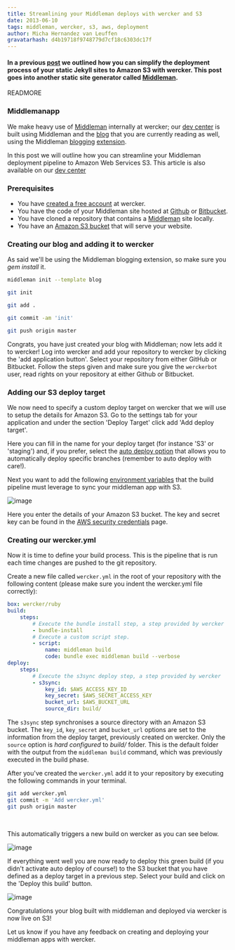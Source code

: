 ```yaml
---
title: Streamlining your Middleman deploys with wercker and S3
date: 2013-06-10
tags: middleman, wercker, s3, aws, deployment
author: Micha Hernandez van Leuffen
gravatarhash: d4b19718f9748779d7cf18c6303dc17f
---
```


<h4 class="subheader">
In a previous <a href="http://blog.wercker.com/2013/05/31/simplify-you-jekyll-publishing-process-with-wercker.html">post</a> we outlined how you can simplify the deployment process of your static Jekyll sites to Amazon S3 with wercker. This post goes into another static site generator called <a href="http://middlemanapp.com/">Middleman</a>.
</h4>

READMORE

### Middlemanapp
We make heavy use of [Middleman](http://middlemanapp.com/) internally at wercker; our [dev center](http://devcenter.wercker.com) is built using Middleman and the [blog](http://blog.wercker.com) that you are currently reading as well, using the Middleman [blogging](http://middlemanapp.com/blogging/) [extension](https://github.com/middleman/middleman-blog).

In this post we will outline how you can streamline your Middleman deployment pipeline to Amazon Web Services S3. This article is also available on our [dev center](http://devcenter.wercker.com/articles/deployment/)

### Prerequisites

* You have [created a free account](https://app.wercker.com/users/new/) at wercker.
* You have the code of your Middleman site hosted at [Github](http://github.com) or [Bitbucket](http://bitbucket.com).
* You have cloned a repository that contains a [Middleman](http://middlemanapp.com) site locally.
* You have an [Amazon S3 bucket](http://docs.aws.amazon.com/AmazonS3/latest/dev/HostingWebsiteOnS3Setup.html) that will serve your website.

### Creating our blog and adding it to wercker

As said we'll be using the Middleman blogging extension, so make sure you *gem install* it.

```bash
middleman init --template blog

git init

git add .

git commit -am 'init'

git push origin master
```

Congrats, you have just created your blog with Middleman; now lets add it to wercker! Log into wercker and add your repository to wercker by clicking the 'add application button'. Select your repository from either GitHub or Bitbucket. Follow the steps given and make sure you give the `werckerbot` user, read rights on your repository at either Github or Bitbucket.


### Adding our S3 deploy target

We now need to specify a custom deploy target on wercker that we will use to setup the details for Amazon S3. Go to the settings tab for your application and under the section 'Deploy Target' click add 'Add deploy target'.

Here you can fill in the name for your deploy target (for instance 'S3' or 'staging') and, if you prefer, select the [auto deploy option](http://blog.wercker.com/2013/06/05/Autodeployment.html) that allows you to automatically deploy specific branches (remember to auto deploy with care!).

Next you want to add the following [environment variables](http://12factor.net/config) that the build pipeline must leverage to sync your middleman app with S3.

![image](http://f.cl.ly/items/1z3B0Y221P1i2M1u1f1q/Screen%20Shot%202013-06-07%20at%204.02.29%20PM.png)

Here you enter the details of your Amazon S3 bucket. The key and secret key can be found in the [AWS security credentials](https://portal.aws.amazon.com/gp/aws/securityCredentials) page.

### Creating our wercker.yml

Now it is time to define your build process. This is the pipeline that is run each time changes are pushed to the git repository.

Create a new file called `wercker.yml` in the root of your repository with the following content (please make sure you indent the wercker.yml file correctly):

```yaml
box: wercker/ruby
build:
    steps:
        # Execute the bundle install step, a step provided by wercker
        - bundle-install
        # Execute a custom script step.
        - script:
            name: middleman build
            code: bundle exec middleman build --verbose
deploy:
    steps:
        # Execute the s3sync deploy step, a step provided by wercker
        - s3sync:
            key_id: $AWS_ACCESS_KEY_ID
            key_secret: $AWS_SECRET_ACCESS_KEY
            bucket_url: $AWS_BUCKET_URL
            source_dir: build/
```

The `s3sync` step synchronises a source directory with an Amazon S3 bucket. The `key_id`, `key_secret` and `bucket_url` options are set to the information from the deploy target, previously created on wercker. Only the `source` option is _hard configured_  to *build/* folder. This is the default folder with the output from the `middleman build` command, which was previously executed in the build phase.

After you've created the `wercker.yml` add it to your repository by executing the following commands in your terminal.

```bash
git add wercker.yml
git commit -m 'Add wercker.yml'
git push origin master
```
</br>

This automatically triggers a new build on wercker as you can see below.

![image](http://f.cl.ly/items/3z2N3k1B1E1l2C1V0B0j/Screen%20Shot%202013-06-07%20at%204.24.46%20PM.png)

If everything went well you are now ready to deploy this green build (if you didn't activate auto deploy of course!) to the S3 bucket that you have defined as a deploy target in a previous step. Select your build and click on the 'Deploy this build' button.

![image](http://f.cl.ly/items/3q2h0M333o0k2K3l2P2a/Screen%20Shot%202013-06-07%20at%204.35.06%20PM.png)

Congratulations your blog built with middleman and deployed via wercker is now live on S3!

Let us know if you have any feedback on creating and deploying your middleman apps with wercker.
